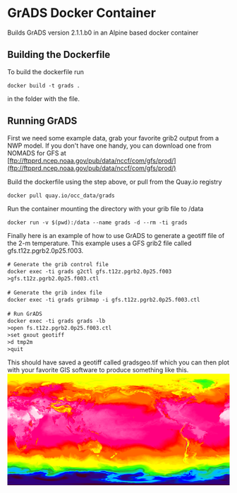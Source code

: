 GrADS Docker Container
===

Builds GrADS version 2.1.1.b0 in an Alpine based docker container

## Building the Dockerfile
To build the dockerfile run
```
docker build -t grads .
```
in the folder with the file.

## Running GrADS
First we need some example data, grab your favorite grib2 output from a NWP model. If you don't have one handy, you can download one from NOMADS for GFS at [ftp://ftpprd.ncep.noaa.gov/pub/data/nccf/com/gfs/prod/](ftp://ftpprd.ncep.noaa.gov/pub/data/nccf/com/gfs/prod/)

Build the dockerfile using the step above, or pull from the Quay.io registry
```
docker pull quay.io/occ_data/grads
```

Run the container mounting the directory with your grib file to /data
```
docker run -v $(pwd):/data --name grads -d --rm -ti grads
```

Finally here is an example of how to use GrADS to generate a geotiff file of the 2-m temperature. This example uses a GFS grib2 file called gfs.t12z.pgrb2.0p25.f003.
```
# Generate the grib control file
docker exec -ti grads g2ctl gfs.t12z.pgrb2.0p25.f003 >gfs.t12z.pgrb2.0p25.f003.ctl

# Generate the grib index file
docker exec -ti grads gribmap -i gfs.t12z.pgrb2.0p25.f003.ctl

# Run GrADS
docker exec -ti grads grads -lb
>open fs.t12z.pgrb2.0p25.f003.ctl
>set gxout geotiff
>d tmp2m
>quit
```

This should have saved a geotiff called gradsgeo.tif which you can then plot with your favorite GIS software to produce something like this.
![Example 2-m Temperature Output](/grads/2m-temp.png?raw=true "Example 2-m Temperature Output")
